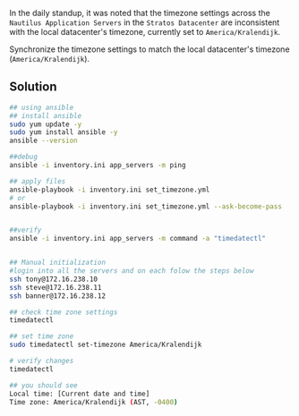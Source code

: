 In the daily standup, it was noted that the timezone settings across the `Nautilus Application Servers` in the `Stratos Datacenter` are inconsistent with the local datacenter's timezone, currently set to `America/Kralendijk`.

Synchronize the timezone settings to match the local datacenter's timezone (`America/Kralendijk`).

## Solution
```bash
## using ansible
## install ansible
sudo yum update -y
sudo yum install ansible -y
ansible --version

##debug
ansible -i inventory.ini app_servers -m ping

## apply files
ansible-playbook -i inventory.ini set_timezone.yml
# or 
ansible-playbook -i inventory.ini set_timezone.yml --ask-become-pass


##verify 
ansible -i inventory.ini app_servers -m command -a "timedatectl"


## Manual initialization
#login into all the servers and on each folow the steps below
ssh tony@172.16.238.10
ssh steve@172.16.238.11
ssh banner@172.16.238.12

## check time zone settings
timedatectl

## set time zone 
sudo timedatectl set-timezone America/Kralendijk

# verify changes
timedatectl

## you should see
Local time: [Current date and time]
Time zone: America/Kralendijk (AST, -0400)
```
